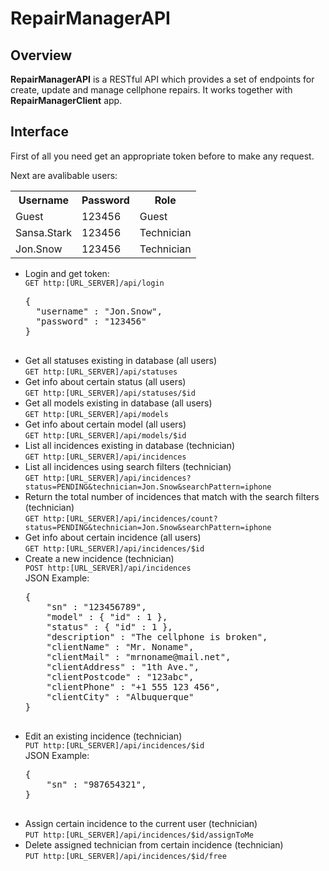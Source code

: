 # RepairManagerAPI
<h2>Overview</h2>
<p>
  <strong>RepairManagerAPI</strong> is a RESTful API which provides a set of endpoints for create, update and manage
  cellphone repairs. It works together with <strong>RepairManagerClient</strong> app.
</p>
<h2>Interface</h2>
<p>First of all you need get an appropriate token before to make any request.<p>
<p>Next are avalibable users:</p>
<table>
  <tr>
    <th>Username</th><th>Password</th><th>Role</th>
  </tr>
  <tr>
    <td>Guest</td><td>123456</td><td>Guest</td>
  </tr>
  <tr>
    <td>Sansa.Stark</td><td>123456</td><td>Technician</td>
  </tr>
  <tr>
    <td>Jon.Snow</td><td>123456</td><td>Technician</td>
  </tr>
</table>
<ul>
  <li>
    Login and get token:<br>
    <code>GET http:[URL_SERVER]/api/login</code>
    <pre>
{
  "username" : "Jon.Snow",
  "password" : "123456"
}
    </pre>
  </li>
  <li>
    Get all statuses existing in database (all users)<br>
    <code>GET http:[URL_SERVER]/api/statuses</code>
  </li>
  <li>
    Get info about certain status (all users)<br>
    <code>GET http:[URL_SERVER]/api/statuses/$id</code>
  </li>
  <li>
    Get all models existing in database (all users)<br>
    <code>GET http:[URL_SERVER]/api/models</code>
  </li>
  <li>
    Get info about certain model (all users)<br>
    <code>GET http:[URL_SERVER]/api/models/$id</code>
  </li> 
  <li>
    List all incidences existing in database (technician)<br>
    <code>GET http:[URL_SERVER]/api/incidences</code>
  </li>
  <li>
    List all incidences using search filters (technician)<br>
    <code>GET http:[URL_SERVER]/api/incidences?status=PENDING&technician=Jon.Snow&searchPattern=iphone</code>
  </li>
  <li>
    Return the total number of incidences that match with the search filters (technician)<br>
    <code>GET http:[URL_SERVER]/api/incidences/count?status=PENDING&technician=Jon.Snow&searchPattern=iphone</code>
  </li>
  <li>
    Get info about certain incidence (all users)<br>
    <code>GET http:[URL_SERVER]/api/incidences/$id</code>
  </li>
  <li>
    Create a new incidence (technician)<br>
    <code>POST http:[URL_SERVER]/api/incidences</code><br>
    JSON Example:<br>
    <pre>
{
    "sn" : "123456789",
    "model" : { "id" : 1 },
    "status" : { "id" : 1 },
    "description" : "The cellphone is broken",
    "clientName" : "Mr. Noname",
    "clientMail" : "mrnoname@mail.net",
    "clientAddress" : "1th Ave.",
    "clientPostcode" : "123abc",
    "clientPhone" : "+1 555 123 456",
    "clientCity" : "Albuquerque"
}
    </pre>
  <li>
    Edit an existing incidence (technician)<br>
    <code>PUT http:[URL_SERVER]/api/incidences/$id</code><br>
    JSON Example:<br>
        <pre>
{
    "sn" : "987654321",
}
        </pre>
  </li>
  <li>
    Assign certain incidence to the current user (technician)<br>
    <code>PUT http:[URL_SERVER]/api/incidences/$id/assignToMe</code><br>
  </li>
  <li>
    Delete assigned technician from certain incidence (technician)<br>
    <code>PUT http:[URL_SERVER]/api/incidences/$id/free</code><br>
  </li>
</ul>

